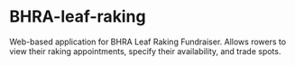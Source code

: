 # BHRA-leaf-raking
Web-based application for BHRA Leaf Raking Fundraiser.  Allows rowers to view their raking appointments, specify their availability, and trade spots.
